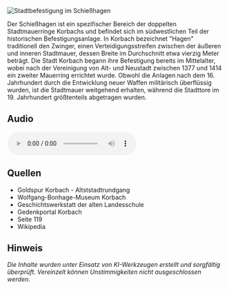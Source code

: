 ![Stadtbefestigung im Schießhagen](./images/korbach/p12.jpg)

Der Schießhagen ist ein spezifischer Bereich der doppelten Stadtmauerringe Korbachs und befindet sich im südwestlichen Teil der historischen Befestigungsanlage. In Korbach bezeichnet "Hagen" traditionell den Zwinger, einen Verteidigungsstreifen zwischen der äußeren und inneren Stadtmauer, dessen Breite im Durchschnitt etwa vierzig Meter beträgt. Die Stadt Korbach begann ihre Befestigung bereits im Mittelalter, wobei nach der Vereinigung von Alt- und Neustadt zwischen 1377 und 1414 ein zweiter Mauerring errichtet wurde. Obwohl die Anlagen nach dem 16. Jahrhundert durch die Entwicklung neuer Waffen militärisch überflüssig wurden, ist die Stadtmauer weitgehend erhalten, während die Stadttore im 19. Jahrhundert größtenteils abgetragen wurden.

## Audio

<audio controls class="full-width-audio">
  <source src="locales/korbach/de/p12.mp3" type="audio/mpeg">
  Dein Browser unterstützt kein Audioelement.
</audio>

## Quellen

- Goldspur Korbach - Altststadtrundgang
- Wolfgang-Bonhage-Museum Korbach
- Geschichtswerkstatt der alten Landesschule
- Gedenkportal Korbach
- Seite 119
- Wikipedia

## Hinweis

_Die Inhalte wurden unter Einsatz von KI-Werkzeugen erstellt und sorgfältig überprüft. Vereinzelt können Unstimmigkeiten nicht ausgeschlossen werden._
